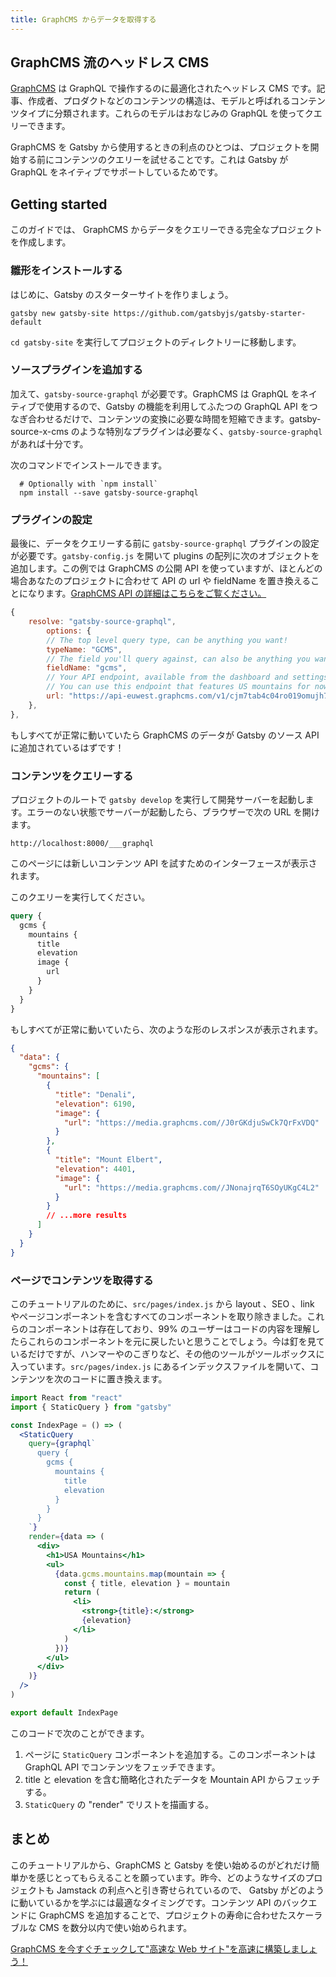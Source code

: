 ```yaml
---
title: GraphCMS からデータを取得する
---
```


## GraphCMS 流のヘッドレス CMS

[GraphCMS](https://graphcms.com?ref="gatsby-headless-docs-top") は GraphQL で操作するのに最適化されたヘッドレス CMS です。記事、作成者、プロダクトなどのコンテンツの構造は、モデルと呼ばれるコンテンツタイプに分類されます。これらのモデルはおなじみの GraphQL を使ってクエリーできます。

GraphCMS を Gatsby から使用するときの利点のひとつは、プロジェクトを開始する前にコンテンツのクエリーを試せることです。これは Gatsby が GraphQL をネイティブでサポートしているためです。

## Getting started

このガイドでは、 GraphCMS からデータをクエリーできる完全なプロジェクトを作成します。

### 雛形をインストールする

はじめに、Gatsby のスターターサイトを作りましょう。

```shell
gatsby new gatsby-site https://github.com/gatsbyjs/gatsby-starter-default
```

`cd gatsby-site` を実行してプロジェクトのディレクトリーに移動します。

### ソースプラグインを追加する

加えて、`gatsby-source-graphql` が必要です。GraphCMS は GraphQL をネイティブで使用するので、Gatsby の機能を利用してふたつの GraphQL API をつなぎ合わせるだけで、コンテンツの変換に必要な時間を短縮できます。gatsby-source-x-cms のような特別なプラグインは必要なく、`gatsby-source-graphql` があれば十分です。

次のコマンドでインストールできます。

```shell
  # Optionally with `npm install`
  npm install --save gatsby-source-graphql
```

### プラグインの設定

最後に、データをクエリーする前に `gatsby-source-graphql` プラグインの設定が必要です。`gatsby-config.js` を開いて plugins の配列に次のオブジェクトを追加します。この例では GraphCMS の公開 API を使っていますが、ほとんどの場合あなたのプロジェクトに合わせて API の url や fieldName を置き換えることになります。[GraphCMS API の詳細はこちらをご覧ください。](https://docs.graphcms.com/developers/api)

```js
{
    resolve: "gatsby-source-graphql",
        options: {
        // The top level query type, can be anything you want!
        typeName: "GCMS",
        // The field you'll query against, can also be anything you want.
        fieldName: "gcms",
        // Your API endpoint, available from the dashboard and settings window.
        // You can use this endpoint that features US mountains for now.
        url: "https://api-euwest.graphcms.com/v1/cjm7tab4c04ro019omujh708u/master",
    },
},
```

もしすべてが正常に動いていたら GraphCMS のデータが Gatsby のソース API に追加されているはずです！

### コンテンツをクエリーする

プロジェクトのルートで `gatsby develop` を実行して開発サーバーを起動します。エラーのない状態でサーバーが起動したら、ブラウザーで次の URL を開けます。

`http://localhost:8000/___graphql`

このページには新しいコンテンツ API を試すためのインターフェースが表示されます。

このクエリーを実行してください。

```graphql
query {
  gcms {
    mountains {
      title
      elevation
      image {
        url
      }
    }
  }
}
```

もしすべてが正常に動いていたら、次のような形のレスポンスが表示されます。

```json
{
  "data": {
    "gcms": {
      "mountains": [
        {
          "title": "Denali",
          "elevation": 6190,
          "image": {
            "url": "https://media.graphcms.com//J0rGKdjuSwCk7QrFxVDQ"
          }
        },
        {
          "title": "Mount Elbert",
          "elevation": 4401,
          "image": {
            "url": "https://media.graphcms.com//JNonajrqT6SOyUKgC4L2"
          }
        }
        // ...more results
      ]
    }
  }
}
```

### ページでコンテンツを取得する

このチュートリアルのために、`src/pages/index.js` から layout 、SEO 、link やページコンポーネントを含むすべてのコンポーネントを取り除きました。これらのコンポーネントは存在しており、99% のユーザーはコードの内容を理解したらこれらのコンポーネントを元に戻したいと思うことでしょう。今は釘を見ているだけですが、ハンマーやのこぎりなど、その他のツールがツールボックスに入っています。`src/pages/index.js` にあるインデックスファイルを開いて、コンテンツを次のコードに置き換えます。

```jsx
import React from "react"
import { StaticQuery } from "gatsby"

const IndexPage = () => (
  <StaticQuery
    query={graphql`
      query {
        gcms {
          mountains {
            title
            elevation
          }
        }
      }
    `}
    render={data => (
      <div>
        <h1>USA Mountains</h1>
        <ul>
          {data.gcms.mountains.map(mountain => {
            const { title, elevation } = mountain
            return (
              <li>
                <strong>{title}:</strong>
                {elevation}
              </li>
            )
          })}
        </ul>
      </div>
    )}
  />
)

export default IndexPage
```

このコードで次のことができます。

1. ページに `StaticQuery` コンポーネントを追加する。このコンポーネントは GraphQL API でコンテンツをフェッチできます。
2. title と elevation を含む簡略化されたデータを Mountain API からフェッチする。
3. `StaticQuery` の "render" でリストを描画する。

## まとめ

このチュートリアルから、GraphCMS と Gatsby を使い始めるのがどれだけ簡単かを感じとってもらえることを願っています。昨今、どのようなサイズのプロジェクトも Jamstack の利点へと引き寄せられているので、 Gatsby がどのように動いているかを学ぶには最適なタイミングです。コンテンツ API のバックエンドに GraphCMS を追加することで、プロジェクトの寿命に合わせたスケーラブルな CMS を数分以内で使い始められます。

[GraphCMS を今すぐチェックして"高速な Web サイト"を高速に構築しましょう！](https://graphcms.com?ref="gatsby-headless-docs-bottom")
